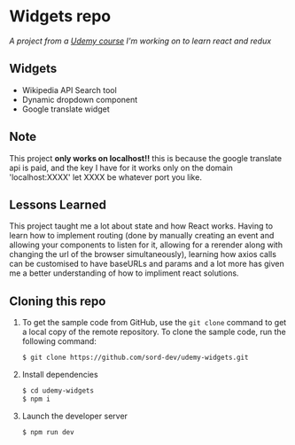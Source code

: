 # Widgets repo

*A project from a [Udemy course](https://www.udemy.com/course/react-redux/) I'm working on to learn react and redux*

## Widgets

 - Wikipedia API Search tool
 - Dynamic dropdown component
 - Google translate widget

## Note

This project **only works on localhost!!** this is because the google translate api is paid, and the key I have for it works only on the domain 'localhost:XXXX' let XXXX be whatever port you like. 

## Lessons Learned

This project taught me a lot about state and how React works. Having to learn how to implement routing (done by manually creating an event and allowing your components to listen for it, allowing for a rerender along with changing the url of the browser simultaneously), learning how axios calls can be customised to have baseURLs and params and a lot more has given me a better understanding of how to impliment react solutions.


## Cloning this repo

1.  To get the sample code from GitHub, use the  `git clone`  command to get a local copy of the remote repository. To clone the sample code, run the following command:
    
    ```bash
    $ git clone https://github.com/sord-dev/udemy-widgets.git
    ```

    
2.  Install dependencies
    ``` bash 
    $ cd udemy-widgets
    $ npm i
	```

3.  Launch the developer server
    ``` bash 
    $ npm run dev
	```

